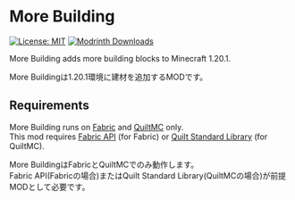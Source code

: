 # More Building

[![License: MIT](https://img.shields.io/badge/License-MIT-blue.svg)](https://opensource.org/licenses/MIT)
[![Modrinth Downloads](https://img.shields.io/modrinth/dt/L2OB4eiS?label=Modrinth+downloads&logo=modrinth)](https://modrinth.com/mod/more-building)

More Building adds more building blocks to Minecraft 1.20.1.

More Buildingは1.20.1環境に建材を追加するMODです。

## Requirements

More Building runs on [Fabric](https://fabricmc.net) and [QuiltMC](https://quiltmc.org) only.  
This mod requires [Fabric API](https://modrinth.com/mod/fabric-api) (for Fabric)
or [Quilt Standard Library](https://modrinth.com/mod/qsl) (for QuiltMC).

More BuildingはFabricとQuiltMCでのみ動作します。  
Fabric API(Fabricの場合)またはQuilt Standard Library(QuiltMCの場合)が前提MODとして必要です。
